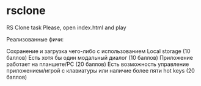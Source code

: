 # rsclone
RS Clone task
Please, open index.html and play

Реализованные фичи:

Сохранение и загрузка чего-либо с использованием Local storage (10 баллов)
Есть хотя бы один модальный диалог (10 баллов)
Приложение работает на планшете/PC (20 баллов)
Есть возможность управление приложением/игрой с клавиатуры или наличие более пяти hot keys (20 баллов)

